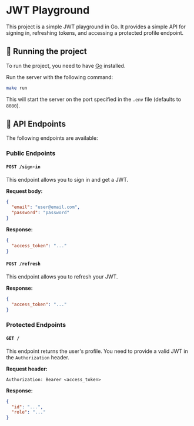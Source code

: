 # JWT Playground

This project is a simple JWT playground in Go. It provides a simple API for signing in, refreshing tokens, and accessing a protected profile endpoint.

## 🚀 Running the project

To run the project, you need to have [Go](https://go.dev/doc/install) installed.

Run the server with the following command:

```bash
make run
```

This will start the server on the port specified in the `.env` file (defaults to `8080`).

## 📝 API Endpoints

The following endpoints are available:

### Public Endpoints

#### `POST /sign-in`

This endpoint allows you to sign in and get a JWT.

**Request body:**

```json
{
  "email": "user@email.com",
  "password": "password"
}
```

**Response:**

```json
{
  "access_token": "..."
}
```

#### `POST /refresh`

This endpoint allows you to refresh your JWT.

**Response:**

```json
{
  "access_token": "..."
}
```

### Protected Endpoints

#### `GET /`

This endpoint returns the user's profile. You need to provide a valid JWT in the `Authorization` header.

**Request header:**

```
Authorization: Bearer <access_token>
```

**Response:**

```json
{
  "id": "...",
  "role": "..."
}
```
